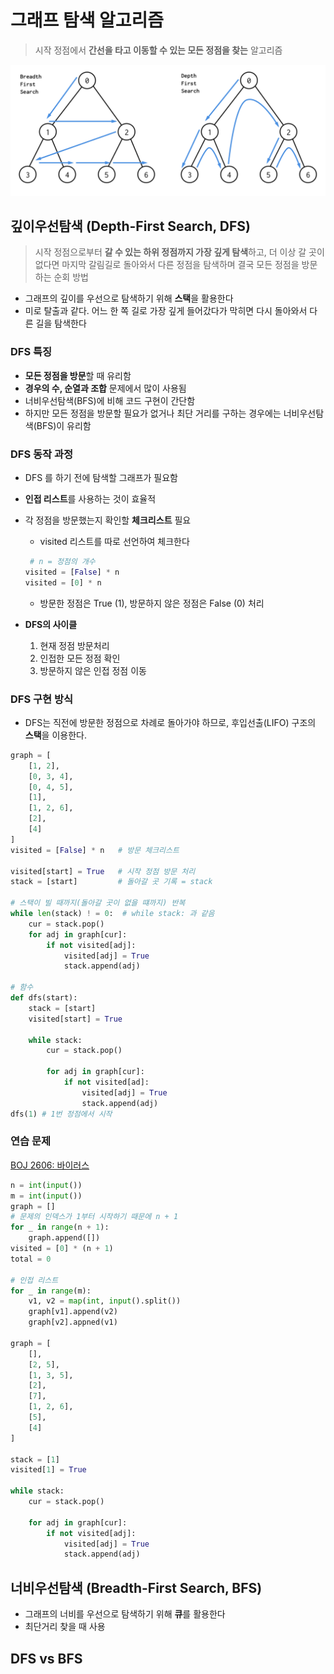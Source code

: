# 그래프 탐색 알고리즘

> 시작 정점에서 **간선을 타고 이동할 수 있는 모든 정점을 찾는** 알고리즘

![binary_tree_search](11_DFS.assets/binary_tree_search.png)

## 깊이우선탐색 (Depth-First Search, DFS)

> 시작 정점으로부터 **갈 수 있는 하위 정점까지 가장 깊게 탐색**하고, 더 이상 갈 곳이 없다면 마지막 갈림길로 돌아와서 다른 정점을 탐색하며 결국 모든 정점을 방문하는 순회 방법

- 그래프의 깊이를 우선으로 탐색하기 위해 **스택**을 활용한다
- 미로 탈출과 같다. 어느 한 쪽 길로 가장 깊게 들어갔다가 막히면 다시 돌아와서 다른 길을 탐색한다

### DFS 특징

- **모든 정점을 방문**할 때 유리함
- **경우의 수, 순열과 조합** 문제에서 많이 사용됨
- 너비우선탐색(BFS)에 비해 코드 구현이 간단함
- 하지만 모든 정점을 방문할 필요가 없거나 최단 거리를 구하는 경우에는 너비우선탐색(BFS)이 유리함

### DFS 동작 과정

- DFS 를 하기 전에 탐색할 그래프가 필요함

- **인접 리스트**를 사용하는 것이 효율적

- 각 정점을 방문했는지 확인할 **체크리스트** 필요

  - visited 리스트를 따로 선언하여 체크한다

  ```python
   # n = 정점의 개수
  visited = [False] * n
  visited = [0] * n
  ```

  - 방문한 정점은 True (1), 방문하지 않은 정점은 False (0) 처리

- **DFS의 사이클**

  1.  현재 정점 방문처리
  2.  인접한 모든 정점 확인
  3.  방문하지 않은 인접 정점 이동

### DFS 구현 방식

- DFS는 직전에 방문한 정점으로 차례로 돌아가야 하므로, 후입선출(LIFO) 구조의 **스택**을 이용한다.

```python
graph = [
    [1, 2],
    [0, 3, 4],
    [0, 4, 5],
    [1],
    [1, 2, 6],
    [2],
    [4]
]
visited = [False] * n	# 방문 체크리스트

visited[start] = True	# 시작 정점 방문 처리
stack = [start]			# 돌아갈 곳 기록 = stack

# 스택이 빌 때까지(돌아갈 곳이 없을 떄까지) 반복
while len(stack) ! = 0:  # while stack: 과 같음
    cur = stack.pop()	
    for adj in graph[cur]:
        if not visited[adj]:
            visited[adj] = True
            stack.append(adj)

# 함수
def dfs(start):
    stack = [start]
    visited[start] = True
    
    while stack:
        cur = stack.pop()
        
        for adj in graph[cur]:
            if not visited[ad]:
                visited[adj] = True
                stack.append(adj)
dfs(1) # 1번 정점에서 시작  
```

### 연습 문제

[BOJ 2606: 바이러스](https://www.acmicpc.net/problem/2606)

```python
n = int(input())
m = int(input())
graph = []
# 문제의 인덱스가 1부터 시작하기 때문에 n + 1
for _ in range(n + 1):
    graph.append([])
visited = [0] * (n + 1)
total = 0

# 인접 리스트
for _ in range(m):
    v1, v2 = map(int, input().split())
    graph[v1].append(v2)
    graph[v2].appned(v1)

graph = [
    [],
    [2, 5],
    [1, 3, 5],
    [2],
    [7],
    [1, 2, 6],
    [5],
    [4]
]

stack = [1]
visited[1] = True

while stack:
    cur = stack.pop()

    for adj in graph[cur]:
        if not visited[adj]:
            visited[adj] = True
            stack.append(adj)
```

## 너비우선탐색 (Breadth-First Search, BFS)

- 그래프의 너비를 우선으로 탐색하기 위해 **큐**를 활용한다
- 최단거리 찾을 때 사용

## DFS vs BFS
